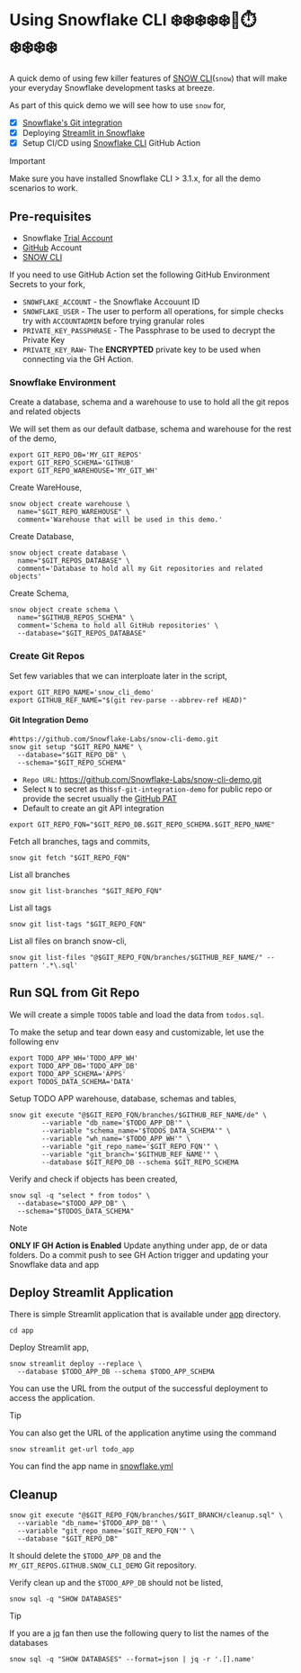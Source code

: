 # Using Snowflake CLI ❄️❄️❄️❄️❄️🐙⏱️❄️❄️❄️❄️

A quick demo of using few killer features of [SNOW CLI](https://docs.snowflake.com/en/developer-guide/snowflake-cli/index)(`snow`) that will make your everyday Snowflake development tasks at breeze.

As part of this quick demo we will see how to use `snow` for,

- [x] [Snowflake's Git integration](https://docs.snowflake.com/en/developer-guide/git/git-setting-up)
- [x] Deploying [Streamlit in Snowflake](https://docs.snowflake.com/en/developer-guide/streamlit/about-streamlit)
- [x] Setup CI/CD using [Snowflake CLI](https://github.com/Snowflake-Labs/snowflake-cli-action) GitHub Action

> [!IMPORTANT]
> Make sure you have installed Snowflake CLI > 3.1.x, for all the demo scenarios to work.

## Pre-requisites

- Snowflake [Trial Account](https://signup.snowflake.com/)
- [GitHub](https://github.com) Account
- [SNOW CLI](https://docs.snowflake.com/en/developer-guide/snowflake-cli/index)

If you need to use GitHub Action set the following GitHub Environment Secrets to your fork,

- `SNOWFLAKE_ACCOUNT` - the Snowflake Accouunt ID
- `SNOWFLAKE_USER` - The user to perform all operations, for simple checks try with `ACCOUNTADMIN` before trying granular roles
- `PRIVATE_KEY_PASSPHRASE` - The Passphrase to be used to decrypt the Private Key 
- `PRIVATE_KEY_RAW`- The **ENCRYPTED** private key to be used when connecting via the GH Action.

### Snowflake Environment

Create a database, schema and a warehouse to use to hold all the git repos and related objects

We will set them as our default datbase, schema and warehouse for the rest of the demo,

```shell
export GIT_REPO_DB='MY_GIT_REPOS'
export GIT_REPO_SCHEMA='GITHUB'
export GIT_REPO_WAREHOUSE='MY_GIT_WH'
```

Create WareHouse,

```shell
snow object create warehouse \
  name="$GIT_REPO_WAREHOUSE" \
  comment='Warehouse that will be used in this demo.'
```

Create Database,

```shell
snow object create database \
  name="$GIT_REPOS_DATABASE" \
  comment='Database to hold all my Git repositories and related objects'
```

Create Schema,

```shell
snow object create schema \
  name="$GITHUB_REPOS_SCHEMA" \
  comment='Schema to hold all GitHub repositories' \
  --database="$GIT_REPOS_DATABASE"
```


### Create Git Repos

Set few variables that we can interploate later in the script,

```shell
export GIT_REPO_NAME='snow_cli_demo'
export GITHUB_REF_NAME="$(git rev-parse --abbrev-ref HEAD)"
```

#### Git Integration Demo

```shell
#https://github.com/Snowflake-Labs/snow-cli-demo.git
snow git setup "$GIT_REPO_NAME" \
  --database="$GIT_REPO_DB" \
  --schema="$GIT_REPO_SCHEMA"
```

* `Repo URL`: https://github.com/Snowflake-Labs/snow-cli-demo.git
* Select `N` to secret as this`sf-git-integration-demo` for public repo or provide the secret usually the [GitHub PAT](https://docs.github.com/en/authentication/keeping-your-account-and-data-secure/managing-your-personal-access-tokens)
* Default to create an git API integration

```shell
export GIT_REPO_FQN="$GIT_REPO_DB.$GIT_REPO_SCHEMA.$GIT_REPO_NAME"
```
Fetch all branches, tags and commits,

```shell
snow git fetch "$GIT_REPO_FQN"
```

List all branches

```shell
snow git list-branches "$GIT_REPO_FQN"
```

List all tags

```shell
snow git list-tags "$GIT_REPO_FQN"
```

List all files on branch snow-cli,

```shell
snow git list-files "@$GIT_REPO_FQN/branches/$GITHUB_REF_NAME/" --pattern '.*\.sql'
```

## Run SQL from Git Repo

We will create a simple `TODOS` table and load the data from `todos.sql`.

To make the setup and tear down easy and customizable, let use the following env

```shell
export TODO_APP_WH='TODO_APP_WH'
export TODO_APP_DB='TODO_APP_DB'
export TODO_APP_SCHEMA='APPS'
export TODOS_DATA_SCHEMA='DATA'
```

Setup TODO APP warehouse, database, schemas and tables,

```shell
snow git execute "@$GIT_REPO_FQN/branches/$GITHUB_REF_NAME/de" \
        --variable "db_name='$TODO_APP_DB'" \
        --variable "schema_name='$TODOS_DATA_SCHEMA'" \
        --variable "wh_name='$TODO_APP_WH'" \
        --variable "git_repo_name='$GIT_REPO_FQN'" \
        --variable "git_branch='$GITHUB_REF_NAME'" \
        --database $GIT_REPO_DB --schema $GIT_REPO_SCHEMA
```

Verify and check if objects has been created,

```shell
snow sql -q "select * from todos" \
  --database="$TODO_APP_DB" \
  --schema="$TODOS_DATA_SCHEMA"
```
> [!NOTE]
> **ONLY IF GH Action is Enabled**
> Update anything under app, de or data folders. Do a commit push to see GH Action trigger and updating your Snowflake data and app

## Deploy Streamlit Application

There is simple Streamlit application that is available under [app](./app) directory.

```shell
cd app
```

Deploy Streamlit app,

```shell
snow streamlit deploy --replace \
  --database $TODO_APP_DB --schema $TODO_APP_SCHEMA
```

You can use the URL from the output of the successful deployment to access the application.

>[!TIP]
> You can also get the URL of the application anytime using the command
>```shell
> snow streamlit get-url todo_app
> ```
> You can find the app name in [snowflake.yml](./app/snowflake.yml)

## Cleanup

```shell
snow git execute "@$GIT_REPO_FQN/branches/$GIT_BRANCH/cleanup.sql" \
  --variable "db_name='$TODO_APP_DB'" \
  --variable "git_repo_name='$GIT_REPO_FQN'" \
  --database "$GIT_REPO_DB"
```

It should delete the `$TODO_APP_DB` and the `MY_GIT_REPOS.GITHUB.SNOW_CLI_DEMO` Git repository.

Verify clean up and the `$TODO_APP_DB` should not be listed,

```shell
snow sql -q "SHOW DATABASES"
```

> [!TIP]
> If you are a [jq](https://jqlang.github.io/jq/) fan then use the following query to list the names of the databases
> ```shell
> snow sql -q "SHOW DATABASES" --format=json | jq -r '.[].name'
> ```
